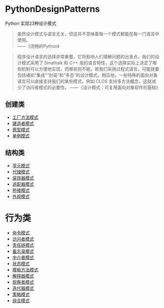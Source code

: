 # PythonDesignPatterns
Python 实现23种设计模式

> 虽然设计模式与语言无关，但这并不意味着每一个模式都能在每一门语言中使用。              
                                                                   ——《流畅的Python》

>程序设计语言的选择非常重要，它将影响人们理解问题的出发点。我们的设计模式采用了 Smalltalk 和 C++ 层的语言特性，这个选择实际上决定了哪些机制可以方便地实现，而哪些则不能。若我们采用过程式语言，可能就要包括诸如“集成”“封装”和“多态”的设计模式。相应地，一些特殊的面向对象语言可以直接支持我们的某些模式，例如 CLOS 支持多方法概念，这就减少了访问者模式的必要性。
                                                                                               ——《设计模式：可复用面向对象软件的基础》
## 创建类
- [工厂方法模式](https://www.cnblogs.com/welan/p/9126922.html)
- [建造者模式](https://www.cnblogs.com/welan/p/9124081.html)
- [原型模式](https://www.cnblogs.com/welan/p/9123803.html)
- [单例模式](https://www.cnblogs.com/welan/p/9005151.html)

## 结构类
- [享元模式](https://www.cnblogs.com/welan/p/9128598.html)
- [代理模式](https://www.cnblogs.com/welan/p/9128541.html)
- [装饰器模式](https://www.cnblogs.com/welan/p/9127542.html)
- [适配器模式](https://www.cnblogs.com/welan/p/9127184.html)
- [桥接模式](https://www.cnblogs.com/welan/p/9127087.html)
- [外观模式](https://www.cnblogs.com/welan/p/9127000.html)

# 行为类
- [命令模式](https://www.cnblogs.com/welan/p/9130726.html)
- [访问者模式](https://www.cnblogs.com/welan/p/9130622.html)
- [责任链模式](https://www.cnblogs.com/welan/p/9130538.html)
- [备忘录模式](https://www.cnblogs.com/welan/p/9130417.html)
- [中介者模式](https://www.cnblogs.com/welan/p/9130369.html)
- [状态模式](https://www.cnblogs.com/welan/p/9130283.html)
- [模板方法模式](https://www.cnblogs.com/welan/p/9129958.html)
- [解释器模式](https://www.cnblogs.com/welan/p/9129884.html)
- [观察者模式](https://www.cnblogs.com/welan/p/9129772.html)
- [迭代器模式](https://www.cnblogs.com/welan/p/9129697.html)
- [策略模式](https://www.cnblogs.com/welan/p/9129446.html)
- [组合模式](https://www.cnblogs.com/welan/p/9128685.html)
